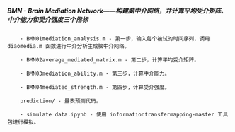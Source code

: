 ##### 

##### BMN - Brain Mediation Network——构建脑中介网络，并计算平均受介矩阵、中介能力和受介强度三个指标

		· BMN01mediation_analysis.m - 第一步，输入每个被试的时间序列，调用 diaomedia.m 函数进行中介分析生成脑中介网络。
	
		· BMN02average_mediated_matrix.m - 第二步，计算平均受介矩阵。
	
		· BMN03mediation_ability.m - 第三步，计算中介能力。
	
		· BMN04mediated_strength.m - 第四步，计算受介强度。
	
		prediction/ - 量表预测代码。
	
		· simulate data.ipynb - 使用 informationtransfermapping-master 工具包进行模拟。